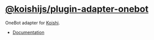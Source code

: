 # [@koishijs/plugin-adapter-onebot](https://koishi.chat/plugins/adapter/onebot.html)

OneBot adapter for [Koishi](https://koishi.chat).

- [Documentation](https://koishi.chat/plugins/adapter/onebot.html)
